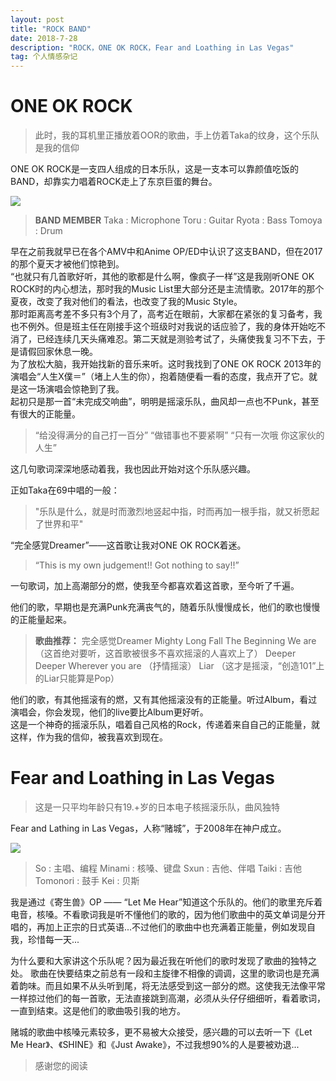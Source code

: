 ```yaml
---
layout: post
title: "ROCK BAND"
date: 2018-7-28 
description: "ROCK，ONE OK ROCK，Fear and Loathing in Las Vegas"
tag: 个人情感杂记
--- 
```


# ONE OK ROCK

> 此时，我的耳机里正播放着OOR的歌曲，手上仿着Taka的纹身，这个乐队是我的信仰

ONE OK ROCK是一支四人组成的日本乐队，这是一支本可以靠颜值吃饭的BAND，却靠实力唱着ROCK走上了东京巨蛋的舞台。

![](http://www.merveillesmusic.com/ok.files/wowow.jpg)

> **BAND MEMBER**
> Taka : Microphone
> Toru : Guitar
> Ryota : Bass
> Tomoya : Drum

早在之前我就早已在各个AMV中和Anime OP/ED中认识了这支BAND，但在2017的那个夏天才被他们惊艳到。  
“也就只有几首歌好听，其他的歌都是什么啊，像疯子一样”这是我刚听ONE OK ROCK时的内心想法，那时我的Music List里大部分还是主流情歌。2017年的那个夏夜，改变了我对他们的看法，也改变了我的Music Style。  
那时距离高考差不多只有3个月了，高考近在眼前，大家都在紧张的复习备考，我也不例外。但是班主任在刚接手这个班级时对我说的话应验了，我的身体开始吃不消了，已经连续几天头痛难忍。第二天就是测验考试了，头痛使我复习不下去，于是请假回家休息一晚。  
为了放松大脑，我开始找新的音乐来听。这时我找到了ONE OK ROCK 2013年的演唱会“人生X僕＝”（堵上人生的你），抱着随便看一看的态度，我点开了它。就是这一场演唱会惊艳到了我。  
起初只是那一首“未完成交响曲”，明明是摇滚乐队，曲风却一点也不Punk，甚至有很大的正能量。  

> “给没得满分的自己打一百分”
> “做错事也不要紧啊”
> “只有一次哦 你这家伙的人生”

这几句歌词深深地感动着我，我也因此开始对这个乐队感兴趣。  



正如Taka在69中唱的一般：

> "乐队是什么，就是时而激烈地竖起中指，时而再加一根手指，就又祈愿起了世界和平"  



“完全感覚Dreamer”——这首歌让我对ONE OK ROCK着迷。  

> “This is my own judgement!! Got nothing to say!!”



一句歌词，加上高潮部分的燃，使我至今都喜欢着这首歌，至今听了千遍。  

他们的歌，早期也是充满Punk充满丧气的，随着乐队慢慢成长，他们的歌也慢慢的正能量起来。

> **歌曲推荐：**
> 完全感觉Dreamer
> Mighty Long Fall
> The Beginning
> We are （这首绝对要听，这首歌被很多不喜欢摇滚的人喜欢上了）
> Deeper Deeper
> Wherever you are （抒情摇滚）
> Liar （这才是摇滚，“创造101”上的Liar只能算是Pop）

他们的歌，有其他摇滚有的燃，又有其他摇滚没有的正能量。听过Album，看过演唱会，你会发现，他们的live要比Album更好听。  
这是一个神奇的摇滚乐队，唱着自己风格的Rock，传递着来自自己的正能量，就这样，作为我的信仰，被我喜欢到现在。

# Fear and Loathing in Las Vegas

> 这是一只平均年龄只有19.+岁的日本电子核摇滚乐队，曲风独特

Fear and Lathing in Las Vegas，人称“赌城”，于2008年在神户成立。  

![](https://gss0.bdstatic.com/94o3dSag_xI4khGkpoWK1HF6hhy/baike/c0%3Dbaike80%2C5%2C5%2C80%2C26/sign=87cffd49442309f7f362a54013676796/9358d109b3de9c8219dd11526e81800a18d843b7.jpg)

> So : 主唱、编程
> Minami : 核嗓、键盘
> Sxun : 吉他、伴唱
> Taiki : 吉他
> Tomonori : 鼓手
> Kei : 贝斯

我是通过《寄生兽》OP —— “Let Me Hear”知道这个乐队的。他们的歌里充斥着电音，核嗓。不看歌词我是听不懂他们的歌的，因为他们歌曲中的英文单词是分开唱的，再加上正宗的日式英语...不过他们的歌曲中也充满着正能量，例如发现自我，珍惜每一天...  

为什么要和大家讲这个乐队呢？因为最近我在听他们的歌时发现了歌曲的独特之处。
歌曲在快要结束之前总有一段和主旋律不相像的调调，这里的歌词也是充满着韵味。而且如果不从头听到尾，将无法感受到这一部分的燃。这使我无法像平常一样掠过他们的每一首歌，无法直接跳到高潮，必须从头仔仔细细听，看着歌词，一直到结束。这是他们的歌曲吸引我的地方。  

赌城的歌曲中核嗓元素较多，更不易被大众接受，感兴趣的可以去听一下《Let Me Hear》、《SHINE》和《Just Awake》，不过我想90%的人是要被劝退...

> 感谢您的阅读
